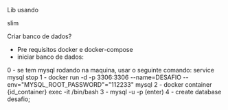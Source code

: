 Lib usando

slim

Criar banco de dados?

- Pre requisitos docker e docker-compose
- iniciar banco de dados:

0 - se tem mysql rodando na maquina, usar o seguinte comando: service mysql stop
1 - docker run -d -p 3306:3306 --name=DESAFIO --env="MYSQL_ROOT_PASSWORD"="112233" mysql
2 - docker container {id_container} exec -it /bin/bash
3 - mysql -u -p (enter)
4 - create database desafio;

